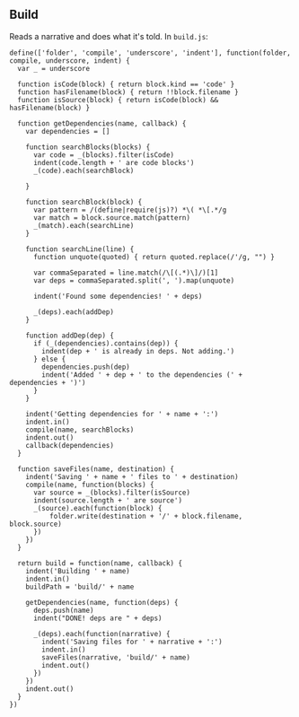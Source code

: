 Build
-----

Reads a narrative and does what it's told. In `build.js`:

    define(['folder', 'compile', 'underscore', 'indent'], function(folder, compile, underscore, indent) {
      var _ = underscore

      function isCode(block) { return block.kind == 'code' }
      function hasFilename(block) { return !!block.filename }
      function isSource(block) { return isCode(block) && hasFilename(block) }

      function getDependencies(name, callback) {
        var dependencies = []

        function searchBlocks(blocks) {
          var code = _(blocks).filter(isCode)
          indent(code.length + ' are code blocks')
          _(code).each(searchBlock)

        }

        function searchBlock(block) {
          var pattern = /(define|require(js)?) *\( *\[.*/g
          var match = block.source.match(pattern)
          _(match).each(searchLine)
        }

        function searchLine(line) {
          function unquote(quoted) { return quoted.replace(/'/g, "") }

          var commaSeparated = line.match(/\[(.*)\]/)[1]
          var deps = commaSeparated.split(', ').map(unquote)

          indent('Found some dependencies! ' + deps)

          _(deps).each(addDep)
        }

        function addDep(dep) {
          if (_(dependencies).contains(dep)) {
            indent(dep + ' is already in deps. Not adding.')
          } else {
            dependencies.push(dep)
            indent('Added ' + dep + ' to the dependencies (' + dependencies + ')')
          }
        }

        indent('Getting dependencies for ' + name + ':')
        indent.in()
        compile(name, searchBlocks)
        indent.out()
        callback(dependencies)
      }

      function saveFiles(name, destination) {
        indent('Saving ' + name + ' files to ' + destination)
        compile(name, function(blocks) {
          var source = _(blocks).filter(isSource)
          indent(source.length + ' are source')
          _(source).each(function(block) {
              folder.write(destination + '/' + block.filename, block.source)
          })
        })
      }

      return build = function(name, callback) {
        indent('Building ' + name)
        indent.in()
        buildPath = 'build/' + name

        getDependencies(name, function(deps) {
          deps.push(name)
          indent("DONE! deps are " + deps)

          _(deps).each(function(narrative) {
            indent('Saving files for ' + narrative + ':')
            indent.in()
            saveFiles(narrative, 'build/' + name)
            indent.out()
          })
        })
        indent.out()
      }
    })
